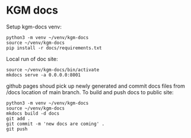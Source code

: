 # KGM docs

Setup kgm-docs venv:
```
python3 -m venv ~/venv/kgm-docs
source ~/venv/kgm-docs
pip install -r docs/requirements.txt
```

Local run of doc site:
```
source ~/venv/kgm-docs/bin/activate
mkdocs serve -a 0.0.0.0:8001
```

github pages shoud pick up newly generated and commit docs files from /docs location of main branch. To build and push docs to public site:
```
python3 -m venv ~/venv/kgm-docs
source ~/venv/kgm-docs
mkdocs build -d docs
git add .
git commit -m 'new docs are coming' .
git push
```
